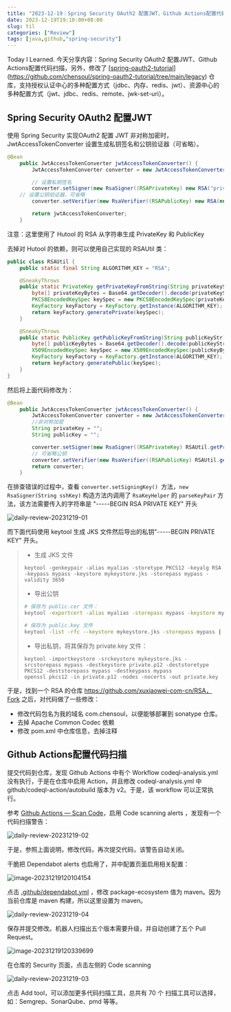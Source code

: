 ```yaml
---
title: "2023-12-19｜Spring Security OAuth2 配置JWT、Github Actions配置代码扫描"
date: 2023-12-19T19:10:00+08:00
slug: til
categories: ["Review"]
tags: [java,github,"spring-security"]
---
```


Today I Learned. 今天分享内容：Spring Security OAuth2 配置JWT、Github Actions配置代码扫描，另外，修改了 [[spring-oauth2-tutorial](https://github.com/chensoul/spring-oauth2-tutorial/tree/main)](https://github.com/chensoul/spring-oauth2-tutorial/tree/main/legacy) 仓库，支持授权认证中心的多种配置方式（jdbc、内存、redis、jwt）、资源中心的多种配置方式（jwt、jdbc、redis、remote、jwk-set-uri）。



## Spring Security OAuth2 配置JWT

使用 Spring Security 实现OAuth2 配置 JWT 非对称加密时， JwtAccessTokenConverter 设置生成私钥签名和公钥验证器（可省略）。

```java
@Bean
	public JwtAccessTokenConverter jwtAccessTokenConverter() {
		JwtAccessTokenConverter converter = new JwtAccessTokenConverter();

		// 设置私钥签名
		converter.setSigner(new RsaSigner((RSAPrivateKey) new RSA("privateKey", null).getPrivateKey()));
    // 设置公钥验证器，可省略
		converter.setVerifier(new RsaVerifier((RSAPublicKey) new RSA(null, "publicKey").getPublicKey()));

		return jwtAccessTokenConverter;
	}
```

注意：这里使用了 Hutool 的 RSA 从字符串生成 PrivateKey 和 PublicKey

去掉对 Hutool 的依赖，则可以使用自己实现的 RSAUtil 类：

```java
public class RSAUtil {
	public static final String ALGORITHM_KEY = "RSA";

	@SneakyThrows
	public static PrivateKey getPrivateKeyFromString(String privateKeyStr) {
		byte[] privateKeyBytes = Base64.getDecoder().decode(privateKeyStr.replaceAll("\n", ""));
		PKCS8EncodedKeySpec keySpec = new PKCS8EncodedKeySpec(privateKeyBytes);
		KeyFactory keyFactory = KeyFactory.getInstance(ALGORITHM_KEY);
		return keyFactory.generatePrivate(keySpec);
	}

	@SneakyThrows
	public static PublicKey getPublicKeyFromString(String publicKeyStr) {
		byte[] publicKeyBytes = Base64.getDecoder().decode(publicKeyStr.replaceAll("\n", ""));
		X509EncodedKeySpec keySpec = new X509EncodedKeySpec(publicKeyBytes);
		KeyFactory keyFactory = KeyFactory.getInstance(ALGORITHM_KEY);
		return keyFactory.generatePublic(keySpec);
	}
}
```

然后将上面代码修改为：

```java
@Bean
	public JwtAccessTokenConverter jwtAccessTokenConverter() {
		JwtAccessTokenConverter converter = new JwtAccessTokenConverter();
		//非对称加密
		String privateKey = "";
		String publicKey = "";

		converter.setSigner(new RsaSigner((RSAPrivateKey) RSAUtil.getPrivateKeyFromString(privateKey)));
		// 可省略公钥
		converter.setVerifier(new RsaVerifier((RSAPublicKey) RSAUtil.getPublicKeyFromString(publicKey)));
		return converter;
	}
```

在排查错误的过程中，查看 `converter.setSigningKey() `方法，`new RsaSigner(String sshKey)` 构造方法内调用了  `RsaKeyHelper` 的 `parseKeyPair` 方法，该方法需要传入的字符串是 "-----BEGIN RSA PRIVATE KEY" 开头

![daily-review-20231219-01](https://chensoul.oss-cn-hangzhou.aliyuncs.com/images/daily-review-20231219-01.png)

而下面代码使用 keytool 生成 JKS 文件然后导出的私钥"-----BEGIN PRIVATE KEY" 开头。

> - 生成 JKS 文件
>
> ```
> keytool -genkeypair -alias myalias -storetype PKCS12 -keyalg RSA -keypass mypass -keystore mykeystore.jks -storepass mypass -validity 3650
> ```
>
> - 导出公钥
>
> ```bash
> # 保存为 public.cer 文件：
> keytool -exportcert -alias myalias -storepass mypass -keystore mykeystore.jks -file public.cer
> 
> # 保存为 public.key 文件
> keytool -list -rfc --keystore mykeystore.jks -storepass mypass | openssl x509 -inform pem -pubkey > public.key
> ```
>
> - 导出私钥，将其保存为 private.key 文件：
>
> ```
> keytool -importkeystore -srckeystore mykeystore.jks -srcstorepass mypass -destkeystore private.p12 -deststoretype PKCS12 -deststorepass mypass -destkeypass mypass
> openssl pkcs12 -in private.p12 -nodes -nocerts -out private.key
> ```

于是，找到一个 RSA 的仓库 https://github.com/xuxiaowei-com-cn/RSA，Fork 之后，对代码做了一些修改：

- 修改代码包名为我的域名 com.chensoul，以便能够部署到 sonatype 仓库。
- 去掉 Apache Common Codec 依赖
- 修改 pom.xml 中仓库信息，去掉注释

## Github Actions配置代码扫描

提交代码到仓库，发现 Github Actions 中有个 Workflow codeql-analysis.yml 没有执行，于是在仓库中启用 Action，并且修改 codeql-analysis.yml 中 github/codeql-action/autobuild 版本为 v2。于是，该 workflow 可以正常执行。

参考 [Github Actions — Scan Code](https://janelifelog.medium.com/github-actions-scan-code-41c82ec82140)，启用 Code scanning alerts ，发现有一个代码扫描警告：

![daily-review-20231219-02](https://chensoul.oss-cn-hangzhou.aliyuncs.com/images/daily-review-20231219-02.png)

于是，参照上面说明，修改代码，再次提交代码，该警告自动关闭。

干脆把 Dependabot alerts  也启用了，并中配置页面启用相关配置：

![image-20231219120104154](https://chensoul.oss-cn-hangzhou.aliyuncs.com/images/daily-review-20231219-03.png)

点击  [.github/dependabot.yml](https://github.com/chensoul/RSA/edit/master/.github/dependabot.yml) ，修改 package-ecosystem 值为 maven。因为当前仓库是 maven 构建，所以这里设置为 maven。

![daily-review-20231219-04](https://chensoul.oss-cn-hangzhou.aliyuncs.com/images/daily-review-20231219-04.png)

保存并提交修改。机器人扫描出五个版本需要升级，并自动创建了五个 Pull Request。

![image-20231219120339699](https://chensoul.oss-cn-hangzhou.aliyuncs.com/images/daily-review-20231219-05.png)

在仓库的 Security 页面，点击左侧的 Code scanning

![daily-review-20231219-03](https://chensoul.oss-cn-hangzhou.aliyuncs.com/images/daily-review-20231219-06.png)

点击 Add tool，可以添加更多代码扫描工具，总共有 70 个 扫描工具可以选择，如：Semgrep、SonarQube、pmd 等等。


